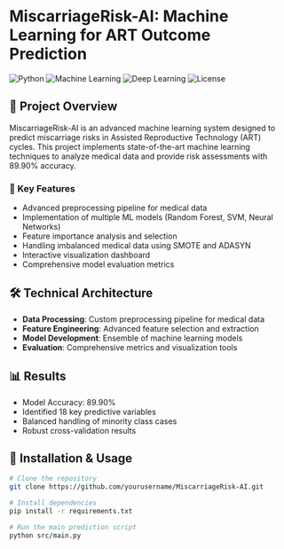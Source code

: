 # MiscarriageRisk-AI: Machine Learning for ART Outcome Prediction

![Python](https://img.shields.io/badge/Python-3.8+-blue.svg)
![Machine Learning](https://img.shields.io/badge/Machine%20Learning-Sklearn-orange.svg)
![Deep Learning](https://img.shields.io/badge/Deep%20Learning-PyTorch-red.svg)
![License](https://img.shields.io/badge/License-MIT-green.svg)

## 🔬 Project Overview

MiscarriageRisk-AI is an advanced machine learning system designed to predict miscarriage risks in Assisted Reproductive Technology (ART) cycles. This project implements state-of-the-art machine learning techniques to analyze medical data and provide risk assessments with 89.90% accuracy.

### 🎯 Key Features

- Advanced preprocessing pipeline for medical data
- Implementation of multiple ML models (Random Forest, SVM, Neural Networks)
- Feature importance analysis and selection
- Handling imbalanced medical data using SMOTE and ADASYN
- Interactive visualization dashboard
- Comprehensive model evaluation metrics

## 🛠️ Technical Architecture

- **Data Processing**: Custom preprocessing pipeline for medical data
- **Feature Engineering**: Advanced feature selection and extraction
- **Model Development**: Ensemble of machine learning models
- **Evaluation**: Comprehensive metrics and visualization tools

## 📊 Results

- Model Accuracy: 89.90%
- Identified 18 key predictive variables
- Balanced handling of minority class cases
- Robust cross-validation results

## 🚀 Installation & Usage

```bash
# Clone the repository
git clone https://github.com/yourusername/MiscarriageRisk-AI.git

# Install dependencies
pip install -r requirements.txt

# Run the main prediction script
python src/main.py
